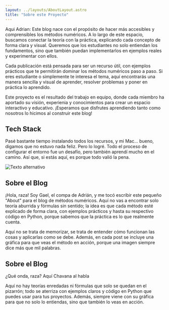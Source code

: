 ```yaml
---
layout: ../layouts/AboutLayout.astro
title: "Sobre este Proyecto"
---
```



Aqui Adrian:
Este blog nace con el propósito de hacer más accesibles y comprensibles los métodos numéricos. A lo largo de este espacio, buscamos conectar la teoría con la práctica, explicando cada concepto de forma clara y visual. Queremos que los estudiantes no solo entiendan los fundamentos, sino que también puedan implementarlos en ejemplos reales y experimentar con ellos.

Cada publicación está pensada para ser un recurso útil, con ejemplos prácticos que te permitirán dominar los métodos numéricos paso a paso. Si eres estudiante o simplemente te interesa el tema, aquí encontrarás una manera sencilla y visual de aprender, resolver problemas y poner en práctica lo aprendido.

Este proyecto es el resultado del trabajo en equipo, donde cada miembro ha aportado su visión, experienia y conocimientos para crear un espacio interactivo y educativo. ¡Esperamos que disfrutes aprendiendo tanto como nosotros lo hicimos al construir este blog!


## Tech Stack

Pasé bastante tiempo instalando todos los recursos, y mi Mac… bueno, digamos que no estuvo nada feliz. Pero lo logré. Todo el proceso de configurar el entorno fue un desafío, pero también aprendí mucho en el camino. Así que, si estás aquí, es porque todo valió la pena.


  ![Texto alternativo](@/assets/images/EscritorioFoto.jpg)

## Sobre el Blog

¡Hola, raza! Soy Gael, el compa de Adrián, y me tocó escribir este pequeño "About" para el blog de métodos numéricos. Aquí no vas a encontrar solo teoría aburrida y fórmulas sin sentido; la idea es que cada método esté explicado de forma clara, con ejemplos prácticos y hasta su respectivo código en Python, porque sabemos que la práctica es lo que realmente cuenta.

  Aquí no se trata de memorizar, se trata de entender cómo funcionan las cosas y aplicarlas como se debe. Además, en cada post se incluye una gráfica para que veas el método en acción, porque una imagen siempre dice más que mil palabras.


## Sobre el Blog

¿Qué onda, raza? Aquí Chavana al habla

 Aquí no hay teorías enredadas ni fórmulas que solo se quedan en el pizarrón; todo se aterriza con ejemplos claros y código en Python que puedes usar para tus proyectos. Además, siempre viene con su gráfica para que no solo lo entiendas, sino que también lo veas en acción.





